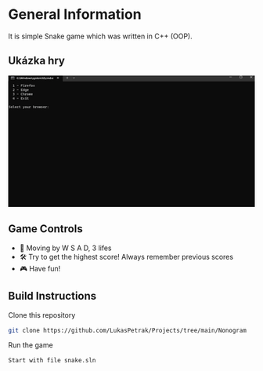 # General Information

It is simple Snake game which was written in C++ (OOP). 

## Ukázka hry

![Ukázka hry](https://github.com/LukasPetrak/Projects/blob/main/Nonogram/nono/gif.gif)

## Game Controls

- 🚀 Moving by W S A D, 3 lifes
- 🛠️ Try to get the highest score! Always remember previous scores 
- 🎮 Have fun! 

## Build Instructions

Clone this repository
   ```bash
   git clone https://github.com/LukasPetrak/Projects/tree/main/Nonogram
   ```
Run the game
   ```bash
   Start with file snake.sln


